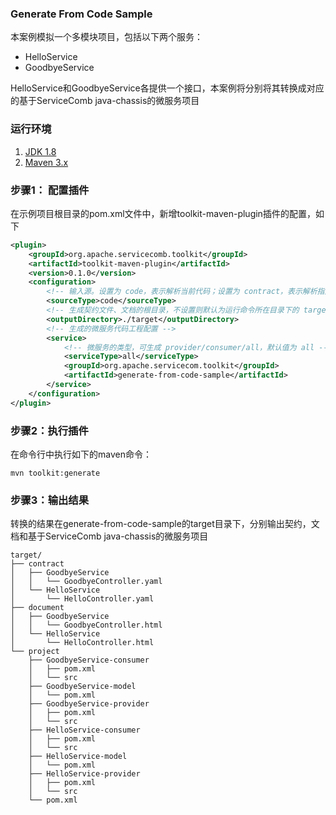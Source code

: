 ### Generate From Code Sample
本案例模拟一个多模块项目，包括以下两个服务：
* HelloService
* GoodbyeService

HelloService和GoodbyeService各提供一个接口，本案例将分别将其转换成对应的基于ServiceComb java-chassis的微服务项目

### 运行环境
1. [JDK 1.8](http://www.oracle.com/technetwork/java/javase/downloads/jdk8-downloads-2133151.html)
2. [Maven 3.x](https://maven.apache.org/install.html)

### 步骤1： 配置插件
在示例项目根目录的pom.xml文件中，新增toolkit-maven-plugin插件的配置，如下
```xml
<plugin>
    <groupId>org.apache.servicecomb.toolkit</groupId>
    <artifactId>toolkit-maven-plugin</artifactId>
    <version>0.1.0</version>
    <configuration>
        <!-- 输入源。设置为 code，表示解析当前代码；设置为 contract，表示解析指定目录的契约文件。不设置则默认为 code -->
        <sourceType>code</sourceType>
        <!-- 生成契约文件、文档的根目录，不设置则默认为运行命令所在目录下的 target 目录，生成的微服务工程在 project 目录，契约文件在 contract 目录，文档在 document 目录 -->
        <outputDirectory>./target</outputDirectory>
        <!-- 生成的微服务代码工程配置 -->
        <service>
            <!-- 微服务的类型，可生成 provider/consumer/all，默认值为 all -->
            <serviceType>all</serviceType>
            <groupId>org.apache.servicecom.toolkit</groupId>
            <artifactId>generate-from-code-sample</artifactId>
        </service>
    </configuration>
</plugin>
```

### 步骤2：执行插件
在命令行中执行如下的maven命令：
```
mvn toolkit:generate
```

### 步骤3：输出结果
转换的结果在generate-from-code-sample的target目录下，分别输出契约，文档和基于ServiceComb java-chassis的微服务项目
```
target/
├── contract
│   ├── GoodbyeService
│   │   └── GoodbyeController.yaml
│   └── HelloService
│       └── HelloController.yaml
├── document
│   ├── GoodbyeService
│   │   └── GoodbyeController.html
│   └── HelloService
│       └── HelloController.html
└── project
    ├── GoodbyeService-consumer
    │   ├── pom.xml
    │   └── src
    ├── GoodbyeService-model
    │   └── pom.xml
    ├── GoodbyeService-provider
    │   ├── pom.xml
    │   └── src
    ├── HelloService-consumer
    │   ├── pom.xml
    │   └── src
    ├── HelloService-model
    │   └── pom.xml
    ├── HelloService-provider
    │   ├── pom.xml
    │   └── src
    └── pom.xml
```